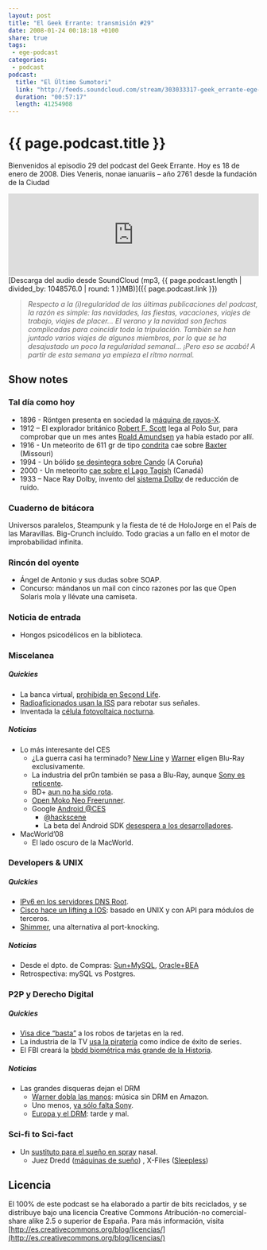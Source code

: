 ```yaml
---
layout: post
title: "El Geek Errante: transmisión #29"
date: 2008-01-24 00:18:18 +0100
share: true
tags:
 - ege-podcast
categories:
 - podcast
podcast:
  title: "El Último Sumotori"
  link: "http://feeds.soundcloud.com/stream/303033317-geek_errante-ege-podcast-ep29.mp3"
  duration: "00:57:17"
  length: 41254908
---
```


# {{ page.podcast.title }}
Bienvenidos al episodio 29 del podcast del Geek Errante. Hoy es 18 de enero de 2008. Dies Veneris, nonae ianuariis – año 2761 desde la fundación de la Ciudad

<iframe width="100%" height="166" scrolling="no" frameborder="no" src="https://w.soundcloud.com/player/?url=https%3A//api.soundcloud.com/tracks/303033317&amp;color=ff5500&amp;auto_play=false&amp;hide_related=false&amp;show_comments=true&amp;show_user=true&amp;show_reposts=false"></iframe>
[Descarga del audio desde SoundCloud (mp3, {{ page.podcast.length | divided_by: 1048576.0 | round: 1 }}MB)]({{ page.podcast.link }})

> *Respecto a la (i)regularidad de las últimas publicaciones del podcast, la razón es simple: las navidades, las fiestas, vacaciones, viajes de trabajo, viajes de placer… El verano y la navidad son fechas complicadas para coincidir toda la tripulación. También se han juntado varios viajes de algunos miembros, por lo que se ha desajustado un poco la regularidad semanal… ¡Pero eso se acabó! A partir de esta semana ya empieza el ritmo normal.*

## Show notes

### Tal día como hoy
- 1896 - Röntgen presenta en sociedad la [máquina de rayos-X](http://www.the-scientist.com/?articles.view/articleNo/30693/title/The-First-X-ray--1895/).
- 1912 – El explorador británico [Robert F. Scott](https://en.wikipedia.org/wiki/Robert_Falcon_Scott) lega al Polo Sur, para comprobar que un mes antes [Roald Amundsen](https://en.wikipedia.org/wiki/Roald_Amundsen) ya había estado por allí.
- 1916 - Un meteorito de 611 gr de tipo [condrita](https://en.wikipedia.org/wiki/Chondrite) cae sobre [Baxter](https://meteorites.asu.edu/meteorites/baxter) (Missouri)
- 1994 - Un bólido [se desintegra sobre Cando](https://es.wikipedia.org/wiki/B%C3%B3lido_de_Cando) (A Coruña)
- 2000 - Un meteorito [cae sobre el Lago Tagish](http://neofronteras.com/?p=740) (Canadá)
- 1933 – Nace Ray Dolby, invento del [sistema Dolby](https://en.wikipedia.org/wiki/Dolby_noise-reduction_system) de reducción de ruido.

### Cuaderno de bitácora
Universos paralelos, Steampunk y la fiesta de té de HoloJorge en el País de las Maravillas. Big-Crunch incluído. Todo gracias a un fallo en el motor de improbabilidad infinita.

### Rincón del oyente
- Ángel de Antonio y sus dudas sobre SOAP.
- Concurso: mándanos un mail con cinco razones por las que Open Solaris mola y llévate una camiseta.

### Noticia de entrada
- Hongos psicodélicos en la biblioteca.

### Miscelanea

##### Quickies
- La banca virtual, [prohibida en Second Life](https://techcrunch.com/2008/01/08/virtual-banking-banned-in-second-life/).
- [Radioaficionados usan la ISS](http://www.southgatearc.org/news/december2007/bouncing_signals_off_iss.htm) para rebotar sus señales.
- Inventada la [célula fotovoltaica nocturna](http://www.nextenergynews.com/news1/next-energy-news1.7d.html).

##### Noticias
- Lo más interesante del CES
    - ¿La guerra casi ha terminado? [New Line](http://gizmodo.com/342420/lord-of-the-rings-hd-vs-dvd-screen-captures-get-ready-to-buy-a-blu-ray-player) y [Warner](https://www.engadget.com/2008/01/04/warner-goes-blu-ray-exclusive/) eligen Blu-Ray exclusivamente.
    - La industria del pr0n también se pasa a Blu-Ray, aunque [Sony es reticente](http://www.computerworld.com/article/2548876/data-center/sony-says-no-to-porn-on-blu-ray-disc.html).
    - BD+ [aun no ha sido rota](https://www.engadget.com/2008/01/09/bd-has-not-been-compromised-yet/).
    - [Open Moko Neo Freerunner](http://gizmodo.com/341755/openmoko-neo-freerunner-linux-smartphone-hands-on).
    - Google [Android @CES](http://web.archive.org/web/20080218075638/http://www.zapnat.com/2008/01/08/android-open-source-phone-showed-at-ces-2008/)
        - [@hackscene](https://hardware.slashdot.org/story/08/01/09/2113235/hackers-get-android-running-on-real-hardware)
        - La beta del Android SDK [desespera a los desarrolladores](https://www.engadget.com/2007/12/19/android-dsk-frustrating-developers-due-to-bugs-lack-of-document/).
- MacWorld’08
    - El lado oscuro de la MacWorld.

### Developers & UNIX

##### Quickies
- [IPv6 en los servidores DNS Root](http://arstechnica.com/uncategorized/2008/01/icann-to-add-ipv6-addresses-for-root-dns-servers/).
- [Cisco hace un lifting a IOS](https://tech.slashdot.org/story/07/12/15/2016241/cisco-to-develop-third-party-apis-for-ios): basado en UNIX y con API para módulos de terceros.
- [Shimmer](https://it.slashdot.org/story/08/01/08/1417214/cryptographically-hiding-tcp-ports), una alternativa al port-knocking.

##### Noticias
- Desde el dpto. de Compras: [Sun+MySQL](http://web.archive.org/web/20110513031656/http://blogs.oracle.com/jonathan/entry/winds_of_change_are_blowing), [Oracle+BEA](http://www.oracle.com/us/corporate/Acquisitions/bea/index.html)
- Retrospectiva: mySQL vs Postgres.

### P2P y Derecho Digital

##### Quickies
- [Visa dice “basta”](http://vsantivirus.com/mm-tarjetas-nuevo-estandar.htm) a los robos de tarjetas en la red.
- La industria de la TV [usa la piratería](https://entertainment.slashdot.org/story/07/12/13/1848207/tv-industry-using-piracy-as-a-measure-of-success) como índice de éxito de series.
- El FBI creará la [bbdd biométrica más grande de la Historia](http://boingboing.net/2007/12/21/fbi-to-create-vast-b.html).

##### Noticias
- Las grandes disqueras dejan el DRM
    - [Warner dobla las manos](http://arstechnica.com/uncategorized/2007/12/3down-1-to-go-warner-music-group-drops-drm/): música sin DRM en Amazon.
    - Uno menos, [ya sólo falta Sony](https://techcrunch.com/2008/01/07/sony-bmg-confirms-drm-free-music-but-will-force-customers-to-visit-a-record-store-to-buy-it/).
    - [Europa y el DRM](http://barrapunto.com/article.pl?sid=08/01/08/0048251&from=rss): tarde y mal.

### Sci-fi to Sci-fact
- Un [sustituto para el sueño en spray](http://archive.wired.com/science/discoveries/news/2007/12/sleep_deprivation) nasal.
    - Juez Dredd ([máquinas de sueño](https://en.wikipedia.org/wiki/List_of_technology_in_Judge_Dredd#Sleep_machines)) , X-Files ([Sleepless](http://www.imdb.com/title/tt0751204/))

## Licencia
El 100% de este podcast se ha elaborado a partir de bits reciclados, y se distribuye bajo una licencia Creative Commons Atribución-no comercial-share alike 2.5 o superior de España. Para más información, visita [http://es.creativecommons.org/blog/licencias/](http://es.creativecommons.org/blog/licencias/)

